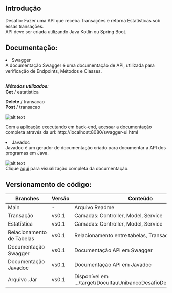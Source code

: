 <h2><b> Introdução </b></h2>

Desafio: Fazer uma API que receba Transações e retorna Estatísticas sob essas transações.<br>
API deve ser criada utilizando Java Kotlin ou Spring Boot. 

<h2><b>Documentação:</b></h2>

<li>Swagger</li>A documentação Swagger é uma documentação de API, utilizada para verificação de Endpoints, Métodos e Classes.

  <br><b><i>Métodos utilizados:</i></b>  
  <b>Get</b> / estatistica

  <b>Delete</b> / transacao<br>
  <b>Post</b> / transacao
 
![alt text](https://i.imgur.com/vd5KrwQ.png)
  
Com a aplicação executando em back-end, acessar a documentação completa através da url: http://localhost:8080/swagger-ui.html

<li>Javadoc</li>Javadoc é um gerador de documentação criado para documentar a API dos programas em Java.


![alt text](https://imgur.com/sxEgAj8.png)<br>
Clique [aqui](https://weslleyrocha.github.io/Itau-Unibanco-Desafio-de-Programacao/index.html) para visualização completa da documentação. 



<h2><b>Versionamento de código:</b></h2>
  
| Branches                  | Versão | Conteúdo                                                          |
|---------------------------|--------|-------------------------------------------------------------------|
| Main                      | -      | Arquivo Readme                                                    |
| Transação                 | vs0.1  | Camadas: Controller, Model, Service                               |
| Estatística               | vs0.1  | Camadas: Controller, Model, Service                               |
| Relacionamento de Tabelas | vs0.1  | Relacionamento entre tabelas, Transacao & Estatistica             |
| Documentação Swagger      | vs0.1  | Documentação API em Swagger                                       |
| Documentação Javadoc      | vs0.1  | Documentação API em Javadoc                                       |
| Arquivo .Jar              | vs0.1  | Disponível em .../target/DocuItauUnibancoDesafioDeProgramacao.jar |
